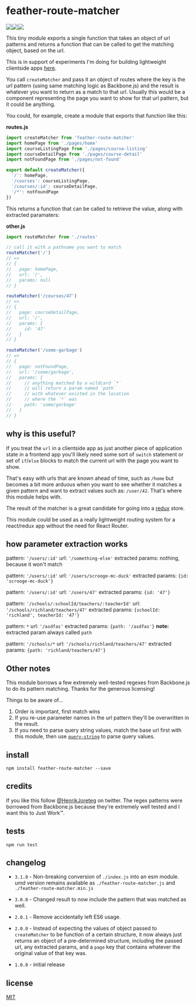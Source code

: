 # feather-route-matcher

![](https://img.shields.io/npm/dm/feather-route-matcher.svg)![](https://img.shields.io/npm/v/feather-route-matcher.svg)![](https://img.shields.io/npm/l/feather-route-matcher.svg)

This tiny module exports a single function that takes an object of url patterns and returns a function that can be called to get the matching object, based on the url.

This is in support of experiments I'm doing for building lightweight clientside apps [here](https://github.com/henrikjoreteg/feather-app).

You call `createMatcher` and pass it an object of routes where the key is the url pattern (using same matching logic as Backbone.js) and the result is whatever you want to return as a match to that url. Usually this would be a component representing the page you want to show for that url pattern, but it could be anything.

You could, for example, create a module that exports that function like this:

**routes.js**

```js
import createMatcher from 'feather-route-matcher'
import homePage from './pages/home'
import courseListingPage from './pages/course-listing'
import courseDetailPage from './pages/course-detail'
import notFoundPage from './pages/not-found'

export default createMatcher({
  '/': homePage,
  '/courses': courseListingPage,
  '/courses/:id': courseDetailPage,
  '/*': notFoundPage
})
```

This returns a function that can be called to retrieve the value, along with extracted paramaters:

**other.js**

```js
import routeMatcher from './routes'

// call it with a pathname you want to match
routeMatcher('/')
// =>
// {
//   page: homePage,
//   url: '/',
//   params: null
// }

routeMatcher('/courses/47')
// =>
// {
//   page: courseDetailPage,
//   url: '/',
//   params: {
//     id: '47'  
//   }
// }

routeMatcher('/some-garbage')
// =>
// {
//   page: notFoundPage,
//   url: '/some/garbage',
//   params: {
//     // anything matched by a wildcard `*`
//     // will return a param named `path`
//     // with whatever existed in the location
//     // where the `*` was
//     path: 'some/garbage'
//   }
// }

```

## why is this useful?

If you treat the `url` in a clientside app as just another piece of application state in a frontend app you'll likely need some sort of `switch` statement or set of `if`/`else` blocks to match the current url with the page you want to show.

That's easy with urls that are known ahead of time, such as `/home` but becomes a bit more arduous when you want to see whether it matches a given pattern and want to extract values such as: `/user/42`. That's where this module helps with.

The result of the matcher is a great candidate for going into a [redux](http://redux.js.org/) store.

This module could be used as a really lightweight routing system for a react/redux app without the need for React Router.

## how parameter extraction works

pattern: `'/users/:id'`
url: `'/something-else'`
extracted params: nothing, because it won't match

pattern: `'/users/:id'`
url: `'/users/scrooge-mc-duck'`
extracted params: `{id: 'scrooge-mc-duck'}`

pattern: `'/users/:id'`
url: `'/users/47'`
extracted params: `{id: '47'}`

pattern: `'/schools/:schoolId/teachers/:teacherId'`
url: `'/schools/richland/teachers/47'`
extracted params: `{schoolId: 'richland', teacherId: '47'}`

pattern: `*`
url: `'/asdfas'`
extracted params: `{path: '/asdfas'}`
**note:** extracted param always called `path`

pattern: `'/schools/*`
url: `'/schools/richland/teachers/47'`
extracted params: `{path: 'richland/teachers/47'}`


## Other notes

This module borrows a few extremely well-tested regexes from Backbone.js to do its pattern matching. Thanks for the generous licensing!

Things to be aware of...

1. Order is important, first match wins
2. If you re-use parameter names in the url pattern they'll be overwritten in the result.
3. If you need to parse query string values, match the base url first with this module, then use [`query-string`](http://npmjs.com/package/query-string) to parse query values.


## install

```
npm install feather-route-matcher --save
```

## credits

If you like this follow [@HenrikJoreteg](http://twitter.com/henrikjoreteg) on twitter. The regex patterns were borrowed from Backbone.js because they're extremely well tested and I want this to Just Work™.

## tests

```
npm run test
```

## changelog

* `3.1.0` - Non-breaking conversion of `./index.js` into an esm module. umd version remains available as `./feather-route-matcher.js` and `./feather-route-matcher.min.js`

* `3.0.0` - Changed result to now include the pattern that was matched as well.

* `2.0.1` - Remove accidentally left ES6 usage.

* `2.0.0` - Instead of expecting the values of object passed to `createMatcher` to be function of a certain structure, it now always just returns an object of a pre-determined structure, including the passed url, any extracted params, and a `page` key that contains whatever the original value of that key was.

* `1.0.0` - initial release

## license

[MIT](http://mit.joreteg.com/)
